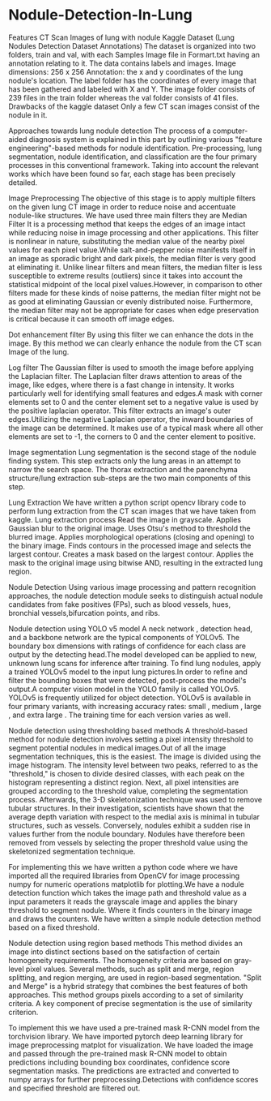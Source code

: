 # Nodule-Detection-In-Lung

Features
CT Scan Images of lung with nodule
Kaggle Dataset (Lung Nodules Detection Dataset Annotations)
The dataset is organized into two folders, train and val, with each Samples Image file in Formart.txt having an annotation relating to it. The data contains labels and images.
Image dimensions: 256 x 256 Annotation: the x and y coordinates of the lung nodule's location.
The label folder has the coordinates of every image that has been gathered and labeled with X and Y.
The image folder consists of 239 files in the train folder whereas the val folder consists of 41 files.
Drawbacks of the kaggle dataset
Only a few CT scan images consist of the nodule in it.

Approaches towards lung nodule detection
The process of a computer-aided diagnosis  system is explained in this part by outlining various "feature engineering"-based methods for nodule identification. Pre-processing, lung segmentation, nodule identification, and classification are the four primary processes in this conventional framework. Taking into account the relevant works which have been found so far, each stage has been precisely detailed.

Image Preprocessing
The objective of this stage is to apply multiple filters on the given lung CT image in order to reduce noise and accentuate nodule-like structures.
We have used three main filters they are
Median Filter
It is a processing method that keeps the edges of an image intact while reducing noise in image processing and other applications. This filter is nonlinear in nature, substituting the median value of the nearby pixel values for each pixel value.While salt-and-pepper noise manifests itself in an image as sporadic bright and dark pixels, the median filter is very good at eliminating it. Unlike linear filters and mean filters, the median filter is less susceptible to extreme results (outliers) since it takes into account the statistical midpoint of the local pixel values.However, in comparison to other filters made for these kinds of noise patterns, the median filter might not be as good at eliminating Gaussian or evenly distributed noise. Furthermore, the median filter may not be appropriate for cases when edge preservation is critical because it can smooth off image edges.

Dot enhancement filter
By using this filter we can enhance the dots in the image. By this method we can clearly enhance the nodule from the CT scan Image of the lung.

Log filter
The Gaussian filter is used to smooth the image before applying the Laplacian filter. The Laplacian filter draws attention to areas of the image, like edges, where there is a fast change in intensity. It works particularly well for identifying small features and edges.A mask with corner elements set to 0 and the center element set to a negative value is used by the positive laplacian operator. This filter extracts an image's outer edges.Utilizing the negative Laplacian operator, the inward boundaries of the image can be determined. It makes use of a typical mask where all other elements are set to -1, the corners to 0 and the center element to positive.

Image segmentation
Lung segmentation is the second stage of the nodule finding system. This step extracts only the lung areas in an attempt to narrow the search space. The thorax extraction and the parenchyma structure/lung extraction sub-steps are the two main components of this step.

Lung Extraction
We have written a python script opencv library code to perform lung extraction from the CT scan images that we have taken from kaggle.
Lung extraction process 
Read the image in grayscale.
Applies Gaussian blur to the original image.
Uses Otsu's method to threshold the blurred image.
Applies morphological operations (closing and opening) to the binary image.
Finds contours in the processed image and selects the largest contour.
Creates a mask based on the largest contour.
Applies the mask to the original image using bitwise AND, resulting in the extracted lung region.

Nodule Detection
Using various image processing and pattern recognition approaches, the nodule detection module seeks to distinguish actual nodule candidates from fake positives (FPs), such as blood vessels, hues, bronchial vessels,bifurcation points, and ribs. 

Nodule detection using YOLO v5 model
A neck network , detection head, and a backbone network are the typical components of YOLOv5. The boundary box dimensions with ratings of confidence for each class are output by the detecting head.The model developed can be applied to new, unknown lung scans for inference after training.
To find lung nodules, apply a trained YOLOv5 model to the input lung pictures.In order to refine and filter the bounding boxes that were detected, post-process the model's output.A computer vision model in the YOLO family is called YOLOv5. YOLOv5 is frequently utilized for object detection. YOLOv5 is available in four primary variants, with increasing accuracy rates: small , medium , large , and extra large . The training time for each version varies as well.

Nodule detection using thresholding based methods
A threshold-based method for nodule detection involves setting a pixel intensity threshold to segment potential nodules in medical images.Out of all the image segmentation techniques, this is the easiest. The image is divided using the image histogram. The intensity level between two peaks, referred to as the "threshold," is chosen to divide desired classes, with each peak on the histogram representing a distinct region. Next, all pixel intensities are grouped according to the threshold value, completing the segmentation process.
Afterwards, the 3-D skeletonization technique was used to remove tubular structures. In their investigation, scientists have shown that the average depth variation with respect to the medial axis is minimal in tubular structures, such as vessels. Conversely, nodules exhibit a sudden rise in values further from the nodule boundary. Nodules have therefore been removed from vessels by selecting the proper threshold value using the skeletonized segmentation technique.

For implementing this we have written a python code where we have imported all the required libraries from OpenCV for image processing numpy for numeric operations matplotlib for plotting.We have a nodule detection function which takes the image path and threshold value as a input parameters it reads the grayscale image and applies the binary threshold to segment nodule. Where it finds counters in the binary image and draws the counters. We have written a simple nodule detection method based on a fixed threshold.



Nodule detection using region based methods 
This method divides an image into distinct sections based on the satisfaction of certain homogeneity requirements. The homogeneity criteria are based on gray-level pixel values. Several methods, such as split and merge, region splitting, and region merging, are used in region-based segmentation. "Split and Merge" is a hybrid strategy that combines the best features of both approaches. This method groups pixels according to a set of similarity criteria. A key component of precise segmentation is the use of similarity criterion.

To implement this we have used a pre-trained mask R-CNN model from the torchvision library. We have imported pytorch deep learning library for image preprocessing matplot for visualization. We have loaded the image and passed through the pre-trained mask R-CNN model to obtain predictions including bounding box coordinates, confidence score segmentation masks. The predictions are extracted and converted to numpy arrays for further preprocessing.Detections with confidence scores and specified threshold are filtered out.
